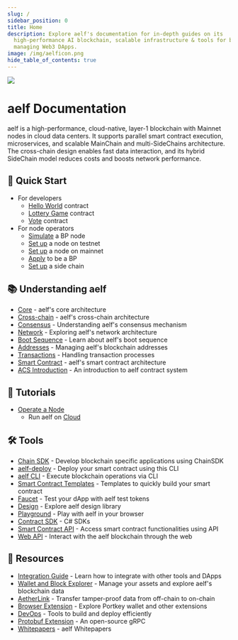 ```yaml
---
slug: /
sidebar_position: 0
title: Home
description: Explore aelf's documentation for in-depth guides on its
  high-performance AI blockchain, scalable infrastructure & tools for building &
  managing Web3 DApps.
image: /img/aelficon.png
hide_table_of_contents: true
---
```


![](/img/banner.jpeg)

# aelf Documentation

aelf is a high-performance, cloud-native, layer-1 blockchain with Mainnet nodes in cloud data centers. It supports parallel smart contract execution, microservices, and scalable MainChain and multi-SideChains architecture. The cross-chain design enables fast data interaction, and its hybrid SideChain model reduces costs and boosts network performance.

<section className="row margin-top--xl">

<article className="col col--4 margin-bottom--lg">

## 🏁 Quick Start

- For developers
  - [Hello World](/quick-start/developers/hello-world-contract) contract
  - [Lottery Game](/quick-start/developers/lottery-game-smart-contract/) contract
  - [Vote](/quick-start/developers/vote-contract/) contract
- For node operators
  - [Simulate](/quick-start/node-operators/simulating-a-bp-node/) a BP node
  - [Set up](/quick-start/node-operators/set-up-a-node-on-testnet/) a node on testnet
  - [Set up](/quick-start/node-operators/set-up-a-node-on-mainnet/) a node on mainnet
  - [Apply](/quick-start/node-operators/apply-to-be-a-bp/) to be a BP
  - [Set up](/quick-start/node-operators/set-up-a-side-chain/) a side chain

</article>

<article className="col col--4 margin-bottom--lg">

## 📚 Understanding aelf

- [Core](/learn/core/) - aelf's core architecture
- [Cross-chain](/learn/cross-chain/) - aelf's cross-chain architecture
- [Consensus](/learn/consensus/) - Understanding aelf's consensus mechanism
- [Network](/learn/network/) - Exploring aelf's network architecture
- [Boot Sequence](/learn/boot-sequence/) - Learn about aelf's boot sequence
- [Addresses](/learn/addresses/) - Managing aelf's blockchain addresses
- [Transactions](/learn/transactions/) - Handling transaction processes
- [Smart Contract](/learn/smart-contract/) - aelf's smart contract architecture
- [ACS Introduction](/learn/acs-introduction/) - An introduction to aelf contract system

</article>

<article className="col col--4 margin-bottom--lg">

## 📖 Tutorials

- [Operate a Node](/tutorials/operate-a-node/)
  - Run aelf on [Cloud](/tutorials/operate-a-node/run-aelf-on-cloud/)

</article>

<article className="col col--4 margin-bottom--lg">

## 🛠️ Tools

- [Chain SDK](/tools/chain-sdk/) - Develop blockchain specific applications using ChainSDK
- [aelf-deploy](/tools/aelf-deploy/) - Deploy your smart contract using this CLI
- [aelf CLI](/tools/aelf-cli/) - Execute blockchain operations via CLI
- [Smart Contract Templates](/tools/smart-contract-templates/) - Templates to quickly build your smart contract
- [Faucet](/tools/faucet/) - Test your dApp with aelf test tokens
- [Design](/tools/design/) - Explore aelf design library
- [Playground](/tools/aelf-playground/) - Play with aelf in your browser
- [Contract SDK](/tools/contract-sdk/) - C# SDKs
- [Smart Contract API](/tools/smart-contract-api/) - Access smart contract functionalities using API
- [Web API](/tools/web-api/) - Interact with the aelf blockchain through the web

</article>

<article className="col col--4 margin-bottom--lg">

## 🔖 Resources

- [Integration Guide](/resources/integration-guide/) - Learn how to integrate with other tools and DApps
- [Wallet and Block Explorer](/resources/wallet-and-block-explorer/) - Manage your assets and explore aelf's blockchain data
- [AetherLink](/resources/aetherLink/) - Transfer tamper-proof data from off-chain to on-chain
- [Browser Extension](/resources/browser-extension/) - Explore Portkey wallet and other extensions
- [DevOps](/resources/devops/) - Tools to build and deploy efficiently
- [Protobuf Extension](/resources/protobuf-extension/) - An open-source gRPC
- [Whitepapers](/resources/whitepaper-2/) - aelf Whitepapers

</article>

</section>
